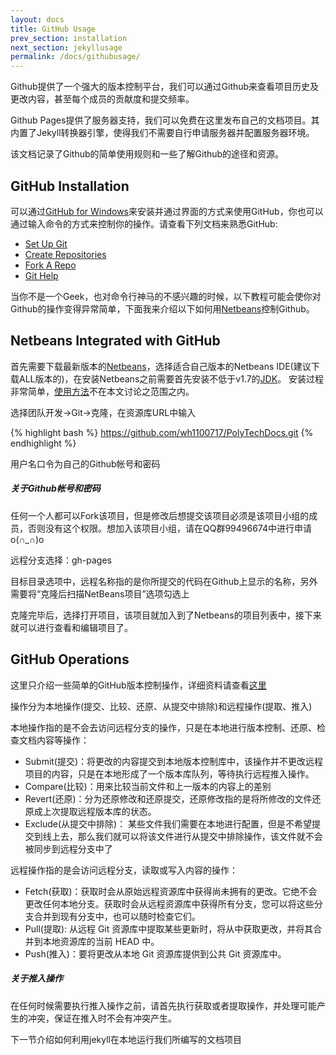 ```yaml
---
layout: docs
title: GitHub Usage
prev_section: installation
next_section: jekyllusage
permalink: /docs/githubusage/
---
```


Github提供了一个强大的版本控制平台，我们可以通过Github来查看项目历史及更改内容，甚至每个成员的贡献度和提交频率。

Github Pages提供了服务器支持，我们可以免费在这里发布自己的文档项目。其内置了Jekyll转换器引擎，使得我们不需要自行申请服务器并配置服务器环境。

该文档记录了Github的简单使用规则和一些了解Github的途径和资源。

## GitHub Installation

可以通过[GitHub for Windows](http://windows.github.com/)来安装并通过界面的方式来使用GitHub，你也可以通过输入命令的方式来控制你的操作。请查看下列文档来熟悉GitHub:

* [Set Up Git](https://help.github.com/articles/set-up-git)
* [Create Repositories](https://help.github.com/create-a-repo)
* [Fork A Repo](https://help.github.com/articles/fork-a-repo)
* [Git Help](https://help.github.com/)

当你不是一个Geek，也对命令行神马的不感兴趣的时候，以下教程可能会使你对Github的操作变得异常简单，下面我来介绍以下如何用[Netbeans](https://netbeans.org/)控制Github。

## Netbeans Integrated with GitHub

首先需要下载最新版本的[Netbeans](https://netbeans.org/)，选择适合自己版本的Netbeans IDE(建议下载ALL版本的)，在安装Netbeans之前需要首先安装不低于v1.7的[JDK](http://www.oracle.com/technetwork/java/javase/downloads/index.html)。
安装过程非常简单，[使用方法](https://netbeans.org/kb/docs/java/quickstart.html)不在本文讨论之范围之内。

选择团队开发->Git->克隆，在资源库URL中输入

{% highlight bash %}
https://github.com/wh1100717/PolyTechDocs.git
{% endhighlight %}

用户名口令为自己的Github帐号和密码

<div class="note info">
  <h5>关于Github帐号和密码</h5>
  <p>任何一个人都可以Fork该项目，但是修改后想提交该项目必须是该项目小组的成员，否则没有这个权限。想加入该项目小组，请在QQ群99496674中进行申请o(∩_∩)o</p>
</div>

远程分支选择：gh-pages

目标目录选项中，远程名称指的是你所提交的代码在Github上显示的名称，另外需要将“克隆后扫描NetBeans项目”选项勾选上

克隆完毕后，选择打开项目，该项目就加入到了Netbeans的项目列表中，接下来就可以进行查看和编辑项目了。

## GitHub Operations

这里只介绍一些简单的GitHub版本控制操作，详细资料请查看[这里](https://netbeans.org/kb/docs/ide/git_zh_CN.html)

操作分为本地操作(提交、比较、还原、从提交中排除)和远程操作(提取、推入)

本地操作指的是不会去访问远程分支的操作，只是在本地进行版本控制、还原、检查文档内容等操作：

- Submit(提交)：将更改的内容提交到本地版本控制库中，该操作并不更改远程项目的内容，只是在本地形成了一个版本库队列，等待执行远程推入操作。
- Compare(比较)：用来比较当前文件和上一版本的内容上的差别
- Revert(还原)：分为还原修改和还原提交，还原修改指的是将所修改的文件还原成上次提取远程版本库的状态。
- Exclude(从提交中排除)： 某些文件我们需要在本地进行配置，但是不希望提交到线上去，那么我们就可以将该文件进行从提交中排除操作，该文件就不会被同步到远程分支中了

远程操作指的是会访问远程分支，读取或写入内容的操作：

- Fetch(获取)：获取时会从原始远程资源库中获得尚未拥有的更改。它绝不会更改任何本地分支。获取时会从远程资源库中获得所有分支，您可以将这些分支合并到现有分支中，也可以随时检查它们。
- Pull(提取): 从远程 Git 资源库中提取某些更新时，将从中获取更改，并将其合并到本地资源库的当前 HEAD 中。
- Push(推入)：要将更改从本地 Git 资源库提供到公共 Git 资源库中。
<div class="note warning">
  <h5>关于推入操作</h5>
  <p>
    在任何时候需要执行推入操作之前，请首先执行获取或者提取操作，并处理可能产生的冲突，保证在推入时不会有冲突产生。
  </p>
</div>

下一节介绍如何利用jekyll在本地运行我们所编写的文档项目